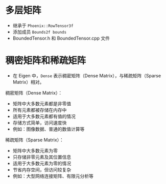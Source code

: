 

# 多层矩阵


- 继承于 `Phoenix::RowTensor3f`
- 添加成员 `Bounds2f bounds`  
- BoundedTensor.h 和 BoundedTensor.cpp 文件

# 稠密矩阵和稀疏矩阵

- 在 Eigen 中，`Dense` 表示稠密矩阵（Dense Matrix），与稀疏矩阵（Sparse Matrix）相对。

稠密矩阵（Dense Matrix）：
- 矩阵中大多数元素都是非零值
- 所有元素都被存储在内存中
- 适用于大多数元素都有值的情况
- 存储方式简单，访问速度快
- 例如：图像数据、普通的数值计算等

稀疏矩阵（Sparse Matrix）：
- 矩阵中大多数元素为零
- 只存储非零元素及其位置信息
- 适用于大多数元素为零的情况
- 节省内存空间，但访问较复杂
- 例如：大型网络连接矩阵、有限元分析等 